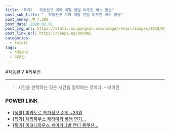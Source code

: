 ```yaml
--- 
title: "특가!   작동완구 미카 메탈 랜덤 리무진 버스 발송" 
post_sub_title: "  작동완구 미카 메탈 랜덤 리무진 버스 발송" 
post_money: ₩ 7,200 
post_date: 2020.02.01 
post_img_url: https://static.coupangcdn.com/image/retail/images/2018/07/25/13/4/a3d2a500-ae09-4841-a6a2-df1347d644be.jpg 
post_link_url: https://coupa.ng/bnPUKE 
categories: 
  - retail 
tags: 
  - 작동완구 
  - 리무진 
--- 
```

  #작동완구 #리무진 
<hr> 

> 시간을 선택하는 것은 시간을 절약하는 것이다. - 베이컨 


### POWER LINK

* <a href="https://blog.naver.com/sakai111/221781562258" target="_blank"> [생활] 미카도르 특가정보 순위 ~33위</a>
* <a href="https://blog.naver.com/an0733/221792121819" target="_blank">[특가] 체리하우스 케라미카 바뎀 면기...</a>
* <a href="https://blog.naver.com/an0733/221790242155" target="_blank">[특가] 이코니하우스 세미카니발 캔디 롱쿠션...</a>

